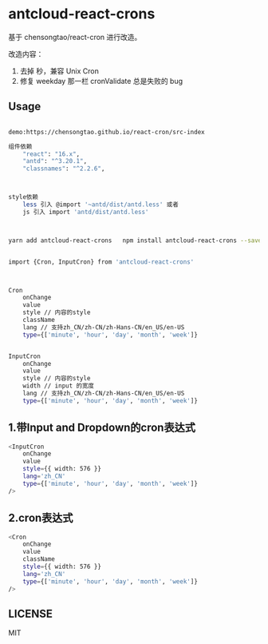 # antcloud-react-crons
基于 chensongtao/react-cron 进行改造。

改造内容：
1. 去掉 秒，兼容 Unix Cron
2. 修复 weekday 那一栏 cronValidate 总是失败的 bug

## Usage
    

```sh

demo:https://chensongtao.github.io/react-cron/src-index

组件依赖
    "react": "16.x",
    "antd": "^3.20.1",
    "classnames": "^2.2.6",



style依赖
    less 引入 @import '~antd/dist/antd.less' 或者
    js 引入 import 'antd/dist/antd.less'



yarn add antcloud-react-crons   npm install antcloud-react-crons --save


import {Cron, InputCron} from 'antcloud-react-crons'



Cron
    onChange
    value
    style // 内容的style
    className
    lang // 支持zh_CN/zh-CN/zh-Hans-CN/en_US/en-US
    type={['minute', 'hour', 'day', 'month', 'week']}


InputCron
    onChange
    value
    style // 内容的style
    width // input 的宽度
    lang // 支持zh_CN/zh-CN/zh-Hans-CN/en_US/en-US
    type={['minute', 'hour', 'day', 'month', 'week']}

```

## 1.带Input and Dropdown的cron表达式
```sh
<InputCron 
    onChange 
    value
    style={{ width: 576 }}
    lang='zh_CN'
    type={['minute', 'hour', 'day', 'month', 'week']}
/>
```
## 2.cron表达式
```sh
<Cron 
    onChange 
    value
    className
    style={{ width: 576 }}
    lang='zh_CN'
    type={['minute', 'hour', 'day', 'month', 'week']}
/>
```
## LICENSE

MIT

